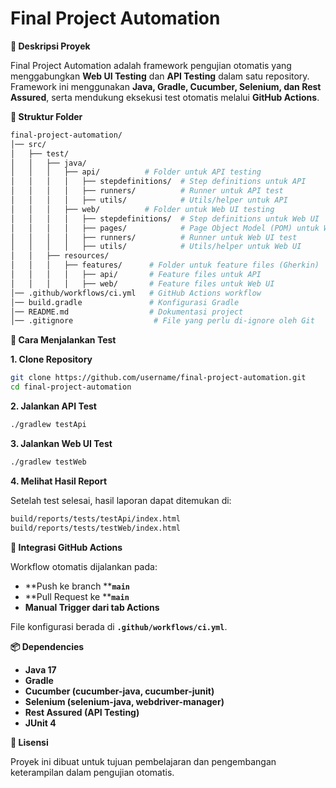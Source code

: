 # Final Project Automation

**📌 Deskripsi Proyek**

Final Project Automation adalah framework pengujian otomatis yang menggabungkan **Web UI Testing** dan **API Testing** dalam satu repository. Framework ini menggunakan **Java, Gradle, Cucumber, Selenium, dan Rest Assured**, serta mendukung eksekusi test otomatis melalui **GitHub Actions**.

**📂 Struktur Folder**

```bash
final-project-automation/
│── src/
│   ├── test/
│   │   ├── java/
│   │   │   ├── api/          # Folder untuk API testing
│   │   │   │   ├── stepdefinitions/  # Step definitions untuk API
│   │   │   │   ├── runners/          # Runner untuk API test
│   │   │   │   ├── utils/            # Utils/helper untuk API
│   │   │   ├── web/          # Folder untuk Web UI testing
│   │   │   │   ├── stepdefinitions/  # Step definitions untuk Web UI
│   │   │   │   ├── pages/            # Page Object Model (POM) untuk Web UI
│   │   │   │   ├── runners/          # Runner untuk Web UI test
│   │   │   │   ├── utils/            # Utils/helper untuk Web UI
│   │   ├── resources/
│   │   │   ├── features/      # Folder untuk feature files (Gherkin)
│   │   │   │   ├── api/       # Feature files untuk API
│   │   │   │   ├── web/       # Feature files untuk Web UI
│── .github/workflows/ci.yml   # GitHub Actions workflow
│── build.gradle               # Konfigurasi Gradle
│── README.md                  # Dokumentasi project
│── .gitignore                  # File yang perlu di-ignore oleh Git
```

**🚀 Cara Menjalankan Test**

**1. Clone Repository**

```bash
git clone https://github.com/username/final-project-automation.git
cd final-project-automation
```

**2. Jalankan API Test**

```bash
./gradlew testApi
```

**3. Jalankan Web UI Test**

```bash
./gradlew testWeb
```

**4. Melihat Hasil Report**

Setelah test selesai, hasil laporan dapat ditemukan di:

```bash
build/reports/tests/testApi/index.html
build/reports/tests/testWeb/index.html
```

**🔄 Integrasi GitHub Actions**

Workflow otomatis dijalankan pada:

- **Push ke branch ****`main`**
- **Pull Request ke ****`main`**
- **Manual Trigger dari tab Actions**

File konfigurasi berada di **`.github/workflows/ci.yml`**.

**📦 Dependencies**

- **Java 17**
- **Gradle**
- **Cucumber (cucumber-java, cucumber-junit)**
- **Selenium (selenium-java, webdriver-manager)**
- **Rest Assured (API Testing)**
- **JUnit 4**

**📄 Lisensi**

Proyek ini dibuat untuk tujuan pembelajaran dan pengembangan keterampilan dalam pengujian otomatis.

